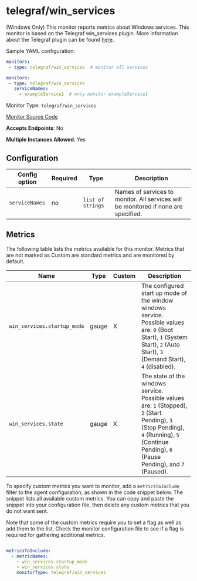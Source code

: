 <!--- GENERATED BY gomplate from scripts/docs/monitor-page.md.tmpl --->

# telegraf/win_services

 (Windows Only) This monitor reports metrics about Windows services.
This monitor is based on the Telegraf win_services plugin.  More information about the Telegraf plugin
can be found [here](https://github.com/influxdata/telegraf/tree/master/plugins/inputs/win_services).

Sample YAML configuration:

```yaml
monitors:
 - type: telegraf/win_services  # monitor all services
```

```yaml
monitors:
 - type: telegraf/win_services
   serviceNames:
     - exampleService1  # only monitor exampleService1
```


Monitor Type: `telegraf/win_services`

[Monitor Source Code](https://github.com/signalfx/signalfx-agent/tree/master/internal/monitors/telegraf/monitors/winservices)

**Accepts Endpoints**: No

**Multiple Instances Allowed**: Yes

## Configuration

| Config option | Required | Type | Description |
| --- | --- | --- | --- |
| `serviceNames` | no | `list of strings` | Names of services to monitor.  All services will be monitored if none are specified. |




## Metrics

The following table lists the metrics available for this monitor. Metrics that are not marked as Custom are standard metrics and are monitored by default.

| Name | Type | Custom | Description |
| ---  | ---  | ---    | ---         |
| `win_services.startup_mode` | gauge | X | The configured start up mode of the window windows service.  Possible values are: `0` (Boot Start), `1` (System Start), `2` (Auto Start), `3` (Demand Start), `4` (disabled). |
| `win_services.state` | gauge | X | The state of the windows service.  Possible values are: `1` (Stopped), `2` (Start Pending), `3` (Stop Pending), `4` (Running), `5` (Continue Pending), `6` (Pause Pending), and `7` (Paused). |


To specify custom metrics you want to monitor, add a `metricsToInclude` filter
to the agent configuration, as shown in the code snippet below. The snippet
lists all available custom metrics. You can copy and paste the snippet into
your configuration file, then delete any custom metrics that you do not want
sent.

Note that some of the custom metrics require you to set a flag as well as add
them to the list. Check the monitor configuration file to see if a flag is
required for gathering additional metrics.

```yaml

metricsToInclude:
  - metricNames:
    - win_services.startup_mode
    - win_services.state
    monitorType: telegraf/win_services
```




